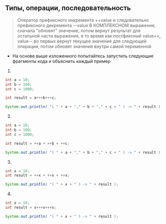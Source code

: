 ## Типы, операции, последовательность

> Оператор префиксного инкремента ++value и следовательно префиксного декремента --value В КОМПЛЕКСНОМ выражение, сначала "обновят" значение, потом вернут результат для остальной части выражения, в то время как постфиксный value++, value-- во первых вернут текущее значение для следующей операции, потом обновят значения внутри самой переменной 

* На основе выше изложенного попытайтесь запустить следующие фрагменты кода и объяснить каждый пример

1.   
  ```java
  int a = 10;
  int b = 100;
  int c = 1000;

  int result = a+++b+++c;

  System.out.println( "( " + a + "," + b + "," + c + " ) -> " + result );
  ```
2.   
  ```java
  int a = 10;
  int b = 100;
  int c = 1000;

  int result = ++a + ++b + ++c;

  System.out.println( "( " + a + "," + b + "," + c + " ) -> " + result );
  ```
3.   
  ```java
  int x = 10;
  int result = ++x + ++x + ++x;

  System.out.println( "( " + x + " ) -> " + result );
  ```

4.   
  ```java
  int x = 10;
  int result = x+++x+++x;

  System.out.println( "( " + x + " ) -> " + result );
  ```




